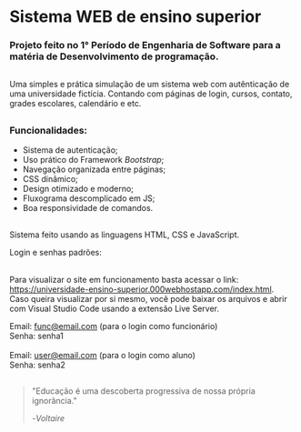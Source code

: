 # Sistema WEB de ensino superior
### Projeto feito no 1° Período de **Engenharia de Software** para a matéria de Desenvolvimento de programação.
##
Uma simples e prática simulação de um sistema web com autênticação de uma universidade fictícia. Contando com páginas de login, cursos, contato, grades escolares, calendário e etc.
##
### Funcionalidades:
* Sistema de autenticação;
* Uso prático do Framework *Bootstrap*;
* Navegação organizada entre páginas;
* CSS dinâmico;
* Design otimizado e moderno;
* Fluxograma descomplicado em JS;
* Boa responsividade de comandos.
##
Sistema feito usando as linguagens HTML, CSS e JavaScript.

Login e senhas padrões:
<br>
<br>

Para visualizar o site em funcionamento basta acessar o link: https://universidade-ensino-superior.000webhostapp.com/index.html.
<br>
Caso queira visualizar por si mesmo, você pode baixar os arquivos e abrir com Visual Studio Code usando a extensão Live Server. 

Email: func@email.com (para o login como funcionário)
<br>
Senha: senha1
<br>
<br>
Email: user@email.com (para o login como aluno)
<br>
Senha: senha2
##
>"Educação é uma descoberta progressiva de nossa própria ignorância."
>
>-*Voltaire*
